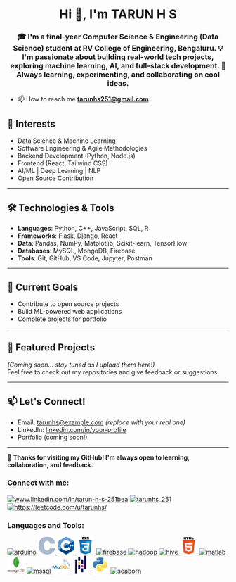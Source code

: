 <h1 align="center">Hi 👋, I'm TARUN H S</h1>
<h3 align="center">🎓 I'm a final-year Computer Science & Engineering (Data Science) student at RV College of Engineering, Bengaluru. 💡 I'm passionate about building real-world tech projects, exploring machine learning, AI, and full-stack development. 🚀 Always learning, experimenting, and collaborating on cool ideas.</h3>

- 📫 How to reach me **tarunhs251@gmail.com**
## 🧠 Interests
- Data Science & Machine Learning
- Software Engineering & Agile Methodologies
- Backend Development (Python, Node.js)
- Frontend (React, Tailwind CSS)
- AI/ML | Deep Learning | NLP
- Open Source Contribution

---

## 🛠️ Technologies & Tools
- **Languages**: Python, C++, JavaScript, SQL, R
- **Frameworks**: Flask, Django, React
- **Data**: Pandas, NumPy, Matplotlib, Scikit-learn, TensorFlow
- **Databases**: MySQL, MongoDB, Firebase
- **Tools**: Git, GitHub, VS Code, Jupyter, Postman

---

## 📌 Current Goals
- Contribute to open source projects
- Build ML-powered web applications
- Complete projects for portfolio

---

## 📂 Featured Projects
*(Coming soon... stay tuned as I upload them here!)*  
Feel free to check out my repositories and give feedback or suggestions.

---

## 📫 Let's Connect!
- Email: [tarunhs@example.com](mailto:tarunhs@example.com) *(replace with your real one)*
- LinkedIn: [linkedin.com/in/your-profile](https://linkedin.com/in/your-profile)  
- Portfolio (coming soon!)

---

🌟 **Thanks for visiting my GitHub! I'm always open to learning, collaboration, and feedback.**
<h3 align="left">Connect with me:</h3>
<p align="left">
<a href="https://linkedin.com/in/www.linkedin.com/in/tarun-h-s-251bea" target="blank"><img align="center" src="https://raw.githubusercontent.com/rahuldkjain/github-profile-readme-generator/master/src/images/icons/Social/linked-in-alt.svg" alt="www.linkedin.com/in/tarun-h-s-251bea" height="30" width="40" /></a>
<a href="https://instagram.com/tarunhs_251" target="blank"><img align="center" src="https://raw.githubusercontent.com/rahuldkjain/github-profile-readme-generator/master/src/images/icons/Social/instagram.svg" alt="tarunhs_251" height="30" width="40" /></a>
<a href="https://www.leetcode.com/https://leetcode.com/u/tarunhs/" target="blank"><img align="center" src="https://raw.githubusercontent.com/rahuldkjain/github-profile-readme-generator/master/src/images/icons/Social/leet-code.svg" alt="https://leetcode.com/u/tarunhs/" height="30" width="40" /></a>
</p>

<h3 align="left">Languages and Tools:</h3>
<p align="left"> <a href="https://www.arduino.cc/" target="_blank" rel="noreferrer"> <img src="https://cdn.worldvectorlogo.com/logos/arduino-1.svg" alt="arduino" width="40" height="40"/> </a> <a href="https://www.cprogramming.com/" target="_blank" rel="noreferrer"> <img src="https://raw.githubusercontent.com/devicons/devicon/master/icons/c/c-original.svg" alt="c" width="40" height="40"/> </a> <a href="https://www.w3schools.com/cpp/" target="_blank" rel="noreferrer"> <img src="https://raw.githubusercontent.com/devicons/devicon/master/icons/cplusplus/cplusplus-original.svg" alt="cplusplus" width="40" height="40"/> </a> <a href="https://www.w3schools.com/css/" target="_blank" rel="noreferrer"> <img src="https://raw.githubusercontent.com/devicons/devicon/master/icons/css3/css3-original-wordmark.svg" alt="css3" width="40" height="40"/> </a> <a href="https://firebase.google.com/" target="_blank" rel="noreferrer"> <img src="https://www.vectorlogo.zone/logos/firebase/firebase-icon.svg" alt="firebase" width="40" height="40"/> </a> <a href="https://hadoop.apache.org/" target="_blank" rel="noreferrer"> <img src="https://www.vectorlogo.zone/logos/apache_hadoop/apache_hadoop-icon.svg" alt="hadoop" width="40" height="40"/> </a> <a href="https://hive.apache.org/" target="_blank" rel="noreferrer"> <img src="https://www.vectorlogo.zone/logos/apache_hive/apache_hive-icon.svg" alt="hive" width="40" height="40"/> </a> <a href="https://www.w3.org/html/" target="_blank" rel="noreferrer"> <img src="https://raw.githubusercontent.com/devicons/devicon/master/icons/html5/html5-original-wordmark.svg" alt="html5" width="40" height="40"/> </a> <a href="https://www.mathworks.com/" target="_blank" rel="noreferrer"> <img src="https://upload.wikimedia.org/wikipedia/commons/2/21/Matlab_Logo.png" alt="matlab" width="40" height="40"/> </a> <a href="https://www.mongodb.com/" target="_blank" rel="noreferrer"> <img src="https://raw.githubusercontent.com/devicons/devicon/master/icons/mongodb/mongodb-original-wordmark.svg" alt="mongodb" width="40" height="40"/> </a> <a href="https://www.microsoft.com/en-us/sql-server" target="_blank" rel="noreferrer"> <img src="https://www.svgrepo.com/show/303229/microsoft-sql-server-logo.svg" alt="mssql" width="40" height="40"/> </a> <a href="https://www.mysql.com/" target="_blank" rel="noreferrer"> <img src="https://raw.githubusercontent.com/devicons/devicon/master/icons/mysql/mysql-original-wordmark.svg" alt="mysql" width="40" height="40"/> </a> <a href="https://pandas.pydata.org/" target="_blank" rel="noreferrer"> <img src="https://raw.githubusercontent.com/devicons/devicon/2ae2a900d2f041da66e950e4d48052658d850630/icons/pandas/pandas-original.svg" alt="pandas" width="40" height="40"/> </a> <a href="https://www.python.org" target="_blank" rel="noreferrer"> <img src="https://raw.githubusercontent.com/devicons/devicon/master/icons/python/python-original.svg" alt="python" width="40" height="40"/> </a> <a href="https://seaborn.pydata.org/" target="_blank" rel="noreferrer"> <img src="https://seaborn.pydata.org/_images/logo-mark-lightbg.svg" alt="seaborn" width="40" height="40"/> </a> </p>
